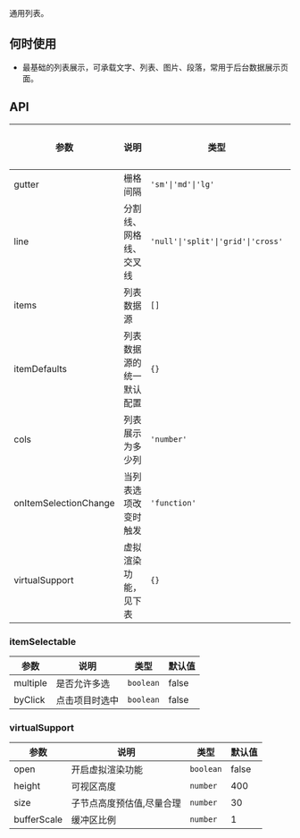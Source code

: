 通用列表。

## 何时使用

- 最基础的列表展示，可承载文字、列表、图片、段落，常用于后台数据展示页面。

## API

| 参数      | 说明               | 类型             | 默认值  |
| --------- | ------------------ | ---------------- | ------- |
| gutter      | 栅格间隔      | `'sm'\|'md'\|'lg'`      | -      |
| line      | 分割线、网格线、交叉线      | `'null'\|'split'\|'grid'\|'cross'`      | null      |
| items      | 列表数据源      | `[]`      | -      |
| itemDefaults      | 列表数据源的统一默认配置      | `{}`      | -      |
| cols      | 列表展示为多少列      | `'number'`      | -      |
| onItemSelectionChange      | 当列表选项改变时触发      | `'function'`      | -      |
| virtualSupport      | 虚拟渲染功能，见下表      | `{}`      | -      |



### itemSelectable

| 参数      | 说明               | 类型             | 默认值  |
| --------- | ------------------ | ---------------- | ------- |
| multiple   | 是否允许多选           | `boolean`                              | false  |
| byClick      | 点击项目时选中 | `boolean`         | false       |

### virtualSupport

| 参数      | 说明               | 类型             | 默认值  |
| --------- | ------------------ | ---------------- | ------- |
| open   | 开启虚拟渲染功能           | `boolean`                              | false  |
| height      | 可视区高度     | `number` | 400       |
| size      | 子节点高度预估值,尽量合理     | `number`         | 30       |
| bufferScale | 缓冲区比例     | `number`         | 1       |




